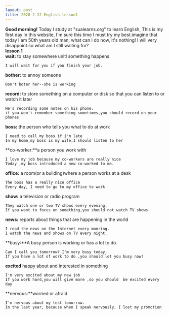 ```yaml
---
layout: post
title: 2020-2-22 English lesson1
---
```

**Good morning!** Today I study at "sualearns.org" to learn English, This is my first day in this website, I'm sure this time I must try my best.imagine that today I am 50th years old man, what can I do now, it's nothing! I will very disappoint.so what am I still waiting for? <br>
**lesson 1** <br>
**wait:** to stay somewhere unitl something happens 

	I will wait for you if you finish your job.
**bother:** to annoy someone
	
	Don't boter her--she is working
**record:** to store something on a computer or disk so that you can listen to or watch it later

	He's recording some notes on his phone.
	if you won't remember something sometimes,you should record on your phones
**boss:** the person who tells you what to do at work

	I need to call my boss if i'm late
	In my home,my boss is my wife,I should listen to her
**co-worker:**a person you work with

	I love my job because my co-workers are really nice
	Today ,my boss introduced a new co-worked to me.
**office:** a room(or a building)where a person works at a desk

	The boss has a really nice office
	Every day, I need to go to my office to work
**show:** a television or radio program

	They watch one or two TV shows every evening.
	If you want to focus on something,you should not watch TV shows 
**news:** reports about things that are happening in the world

	I read the news on the Internet every monring.
	I watch the news and shows on TV every night.
**busy:**A busy person is working or has a lot to do.

	Can I call you tomorrow? I'm very busy today.
	If you have a lot of work to do ,you should let you busy now!
**excited** happy about and interested in something

	I'm very excited about my new job
	If you work hard,you will give more ,so you should  be excited every day
**nervous:**worried or afraid

	I'm nervous about my test tomorrow.
	In the last year, because when I speak nervously, I lost my promotion